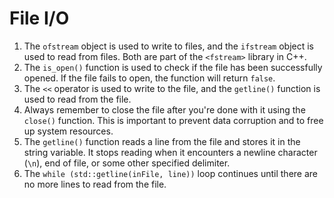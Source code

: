 # File I/O
1. The `ofstream` object is used to write to files, and the `ifstream` object is used to read from files. Both are part of the `<fstream>` library in C++.
2. The `is_open()` function is used to check if the file has been successfully opened. If the file fails to open, the function will return `false`.
3. The `<<` operator is used to write to the file, and the `getline()` function is used to read from the file.
4. Always remember to close the file after you're done with it using the `close()` function. This is important to prevent data corruption and to free up system resources.
5. The `getline()` function reads a line from the file and stores it in the string variable. It stops reading when it encounters a newline character (`\n`), end of file, or some other specified delimiter.
6. The `while (std::getline(inFile, line))` loop continues until there are no more lines to read from the file.